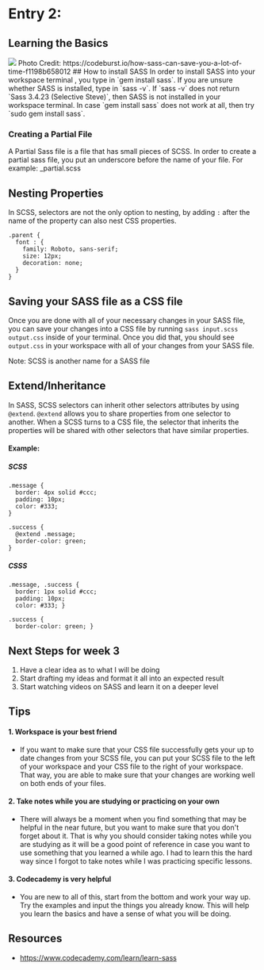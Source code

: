 # Entry 2:
## Learning the Basics
<img src = "https://cdn-images-1.medium.com/max/2000/1*lpWLZ75HSCAYYQvx0wxYDQ.png"/>
Photo Credit: https://codeburst.io/how-sass-can-save-you-a-lot-of-time-f1198b658012
## How to install SASS
In order to install SASS into your workspace terminal , you type in `gem install sass`.
If you are unsure whether SASS is installed, type in `sass -v`.
If `sass -v` does not return `Sass 3.4.23 (Selective Steve)`, then SASS is not installed in your
workspace terminal. In case `gem install sass` does not work at all, then try `sudo gem install sass`.

### Creating a Partial File 
A Partial Sass file is a file that has small pieces of SCSS. In order to create a partial sass file, you put an underscore before the name of your file. For example: _partial.scss

## Nesting Properties
In SCSS, selectors are not the only option to nesting, by adding ```:``` after the name of the property can also nest CSS properties.
```
.parent {
  font : {
    family: Roboto, sans-serif;
    size: 12px;
    decoration: none;
  }
}
```
## Saving your SASS file as a CSS file

Once you are done with all of your necessary changes in your SASS file, you can save your changes into
a CSS file by running `sass input.scss output.css` inside of your terminal. Once you did that, you should
see `output.css` in your workspace with all of your changes from your SASS file.

Note: SCSS is another name for a SASS file

## Extend/Inheritance

In SASS, SCSS selectors can inherit other selectors attributes by using `@extend`. `@extend` allows
you to share properties from one selector to another. When a SCSS turns to a CSS file, the selector
that inherits the properties will be shared with other selectors that have similar properties.

#### Example:

##### SCSS
```
.message {
  border: 4px solid #ccc;
  padding: 10px;
  color: #333;
}

.success {
  @extend .message;
  border-color: green;
}
```
##### CSSS
```
.message, .success {
  border: 1px solid #ccc;
  padding: 10px;
  color: #333; }

.success {
  border-color: green; }
```
## Next Steps for week 3 
1. Have a clear idea as to what I will be doing
2. Start drafting my ideas and format it all into an expected result
3. Start watching videos on SASS and learn it on a deeper level
## Tips

#### 1. Workspace is your best friend

- If you want to make sure that your CSS file successfully gets your up to date changes from your SCSS file,
you can put your SCSS file to the left of your workspace and your CSS file to the right of your workspace. That way,
you are able to make sure that your changes are working well on both ends of your files.

#### 2. Take notes while you are studying or practicing on your own

- There will always be a moment when you find something that may be helpful in the near future, but you want to make sure
that you don't forget about it. That is why you should consider taking notes while you are studying as it will be a good 
point of reference in case you want to use something that you learned a while ago. I had to learn this the hard way since I forgot to 
take notes while I was practicing specific lessons. 

#### 3. Codecademy is very helpful
- You are new to all of this, start from the bottom and work your way up. Try the examples and input 
the things you already know. This will help you learn the basics and have a sense of what you will be doing.

## Resources
- https://www.codecademy.com/learn/learn-sass